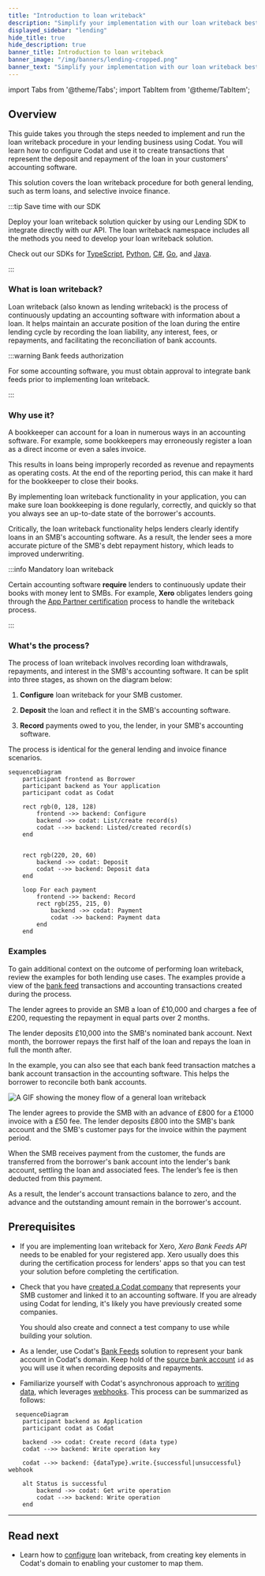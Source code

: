 ```yaml
---
title: "Introduction to loan writeback"
description: "Simplify your implementation with our loan writeback best practices guide and correctly account for a loan programmatically"
displayed_sidebar: "lending"
hide_title: true
hide_description: true
banner_title: Introduction to loan writeback
banner_image: "/img/banners/lending-cropped.png"
banner_text: "Simplify your implementation with our loan writeback best practices guide and correctly account for a loan programmatically"
---
```


import Tabs from '@theme/Tabs';
import TabItem from '@theme/TabItem';

## Overview

This guide takes you through the steps needed to implement and run the loan writeback procedure in your lending business using Codat. You will learn how to configure Codat and use it to create transactions that represent the deposit and repayment of the loan in your customers' accounting software. 

This solution covers the loan writeback procedure for both general lending, such as term loans, and selective invoice finance.

:::tip Save time with our SDK

Deploy your loan writeback solution quicker by using our Lending SDK to integrate directly with our API. The loan writeback namespace includes all the methods you need to develop your loan writeback solution.

Check out our SDKs for [TypeScript](https://github.com/codatio/client-sdk-typescript/tree/main/lending#loanwriteback), [Python](https://github.com/codatio/client-sdk-python/tree/main/lending#loan_writeback), [C#](https://github.com/codatio/client-sdk-csharp/tree/main/lending#loanwriteback), [Go](https://github.com/codatio/client-sdk-go/tree/main/lending#loanwriteback), and [Java](https://github.com/codatio/client-sdk-java/tree/main/lending#loanwriteback).

:::

### What is loan writeback?

Loan writeback (also known as lending writeback) is the process of continuously updating an accounting software with information about a loan. It helps maintain an accurate position of the loan during the entire lending cycle by recording the loan liability, any interest, fees, or repayments, and facilitating the reconciliation of bank accounts.

:::warning Bank feeds authorization

For some accounting software, you must obtain approval to integrate bank feeds prior to implementing loan writeback.

:::

### Why use it?

A bookkeeper can account for a loan in numerous ways in an accounting software. For example, some bookkeepers may erroneously register a loan as a direct income or even a sales invoice. 

This results in loans being improperly recorded as revenue and repayments as operating costs. At the end of the reporting period, this can make it hard for the bookkeeper to close their books. 

By implementing loan writeback functionality in your application, you can make sure loan bookkeeping is done regularly, correctly, and quickly so that you always see an up-to-date state of the borrower's accounts.

Critically, the loan writeback functionality helps lenders clearly identify loans in an SMB's accounting software. As a result, the lender sees a more accurate picture of the SMB's debt repayment history, which leads to improved underwriting.

:::info Mandatory loan writeback

Certain accounting software **require** lenders to continuously update their books with money lent to SMBs. For example, **Xero** obligates lenders going through the [App Partner certification](/integrations/accounting/xero/xero-app-partner-program) process to handle the writeback process. 

:::

### What's the process?

The process of loan writeback involves recording loan withdrawals, repayments, and interest in the SMB's accounting software. It can be split into three stages, as shown on the diagram below: 

1. **Configure** loan writeback for your SMB customer.  

2. **Deposit** the loan and reflect it in the SMB's accounting software.

3. **Record** payments owed to you, the lender, in your SMB's accounting software. 

The process is identical for the general lending and invoice finance scenarios.

```mermaid
sequenceDiagram
    participant frontend as Borrower
    participant backend as Your application 
    participant codat as Codat
    
    rect rgb(0, 128, 128)
        frontend ->> backend: Configure
        backend ->> codat: List/create record(s)
        codat -->> backend: Listed/created record(s)
    end
    

    rect rgb(220, 20, 60)
        backend ->> codat: Deposit
        codat -->> backend: Deposit data
    end
    
    loop For each payment
        frontend ->> backend: Record
        rect rgb(255, 215, 0)
            backend ->> codat: Payment
            codat ->> backend: Payment data
        end
    end
```

### Examples

To gain additional context on the outcome of performing loan writeback, review the examples for both lending use cases. The examples provide a view of the [bank feed](/bank-feeds/overview) transactions and accounting transactions created during the process.

<Tabs>
<TabItem value="general-lending" label="General lending">

The lender agrees to provide an SMB a loan of £10,000 and charges a fee of £200, requesting the repayment in equal parts over 2 months. 

The lender deposits £10,000 into the SMB's nominated bank account. Next month, the borrower repays the first half of the loan and repays the loan in full the month after.

In the example, you can also see that each bank feed transaction matches a bank account transaction in the accounting software. This helps the borrower to reconcile both bank accounts.

![A GIF showing the money flow of a general loan writeback](/img/lending/loan-writeback-general-lending-example.gif)

</TabItem>

<TabItem value="invoice-finance" label="Selective invoice finance">  

The lender agrees to provide the SMB with an advance of £800 for a £1000 invoice with a £50 fee. The lender deposits £800 into the SMB's bank account and the SMB's customer pays for the invoice within the payment period.

When the SMB receives payment from the customer, the funds are transferred from the borrower's bank account into the lender's bank account, settling the loan and associated fees. The lender’s fee is then deducted from this payment.

As a result, the lender's account transactions balance to zero, and the advance and the outstanding amount remain in the borrower's account.

<!-- This is wrong and we need to find and amend the original -->
<!-- ![A GIF showing the money flow of an invoice finance writeback](/img/lending/loan-writeback-invoice-finance-example.gif) -->

</TabItem>
</Tabs>

## Prerequisites

* If you are implementing loan writeback for Xero, *Xero Bank Feeds API* needs to be enabled for your registered app. Xero usually does this during the certification process for lenders' apps so that you can test your solution before completing the certification.

* Check that you have [created a Codat company](/configure/portal/companies#add-a-new-company) that represents your SMB customer and linked it to an accounting software. If you are already using Codat for lending, it's likely you have previously created some companies. 

  You should also create and connect a test company to use while building your solution.

* As a lender, use Codat's [Bank Feeds](/bank-feeds/overview) solution to represent your bank account in Codat's domain. Keep hold of the [source bank account](/bank-feeds-api#/operations/create-source-account) `id` as you will use it when recording deposits and repayments. 

* Familiarize yourself with Codat's asynchronous approach to [writing data](/using-the-api/push), which leverages [webhooks](/using-the-api/webhooks/overview). This process can be summarized as follows:

```mermaid
  sequenceDiagram
    participant backend as Application 
    participant codat as Codat
    
    backend ->> codat: Create record (data type)
    codat -->> backend: Write operation key

    codat -->> backend: {dataType}.write.{successful|unsuccessful} webhook

    alt Status is successful
        backend ->> codat: Get write operation
        codat -->> backend: Write operation
    end
```

---

## Read next

* Learn how to [configure](/lending/guides/loan-writeback/configure) loan writeback, from creating key elements in Codat's domain to enabling your customer to map them. 
